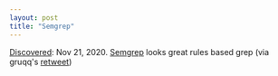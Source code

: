 ```yaml
---
layout: post
title: "Semgrep"
---
```

[Discovered](http://rolandtanglao.com/2020/07/29/p1-blogthis-checkvist-list-links-to-blog/): Nov 21, 2020. [Semgrep](https://semgrep.dev/) looks great rules based grep (via gruqq's [retweet](https://twitter.com/_jtmelton/status/1329881082037235713))
